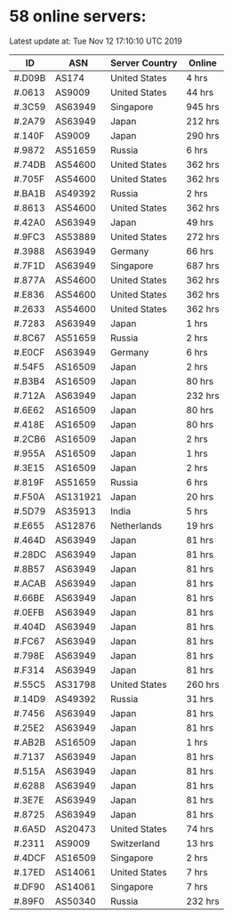 # 58 online servers:

Latest update at: Tue Nov 12 17:10:10 UTC 2019

| ID | ASN | Server Country | Online |
| -- | --- | -------------- | ------ |
| #.D09B | AS174 | United States | 4 hrs |
| #.0613 | AS9009 | United States | 44 hrs |
| #.3C59 | AS63949 | Singapore | 945 hrs |
| #.2A79 | AS63949 | Japan | 212 hrs |
| #.140F | AS9009 | Japan | 290 hrs |
| #.9872 | AS51659 | Russia | 6 hrs |
| #.74DB | AS54600 | United States | 362 hrs |
| #.705F | AS54600 | United States | 362 hrs |
| #.BA1B | AS49392 | Russia | 2 hrs |
| #.8613 | AS54600 | United States | 362 hrs |
| #.42A0 | AS63949 | Japan | 49 hrs |
| #.9FC3 | AS53889 | United States | 272 hrs |
| #.3988 | AS63949 | Germany | 66 hrs |
| #.7F1D | AS63949 | Singapore | 687 hrs |
| #.877A | AS54600 | United States | 362 hrs |
| #.E836 | AS54600 | United States | 362 hrs |
| #.2633 | AS54600 | United States | 362 hrs |
| #.7283 | AS63949 | Japan | 1 hrs |
| #.8C67 | AS51659 | Russia | 2 hrs |
| #.E0CF | AS63949 | Germany | 6 hrs |
| #.54F5 | AS16509 | Japan | 2 hrs |
| #.B3B4 | AS16509 | Japan | 80 hrs |
| #.712A | AS63949 | Japan | 232 hrs |
| #.6E62 | AS16509 | Japan | 80 hrs |
| #.418E | AS16509 | Japan | 80 hrs |
| #.2CB6 | AS16509 | Japan | 2 hrs |
| #.955A | AS16509 | Japan | 1 hrs |
| #.3E15 | AS16509 | Japan | 2 hrs |
| #.819F | AS51659 | Russia | 6 hrs |
| #.F50A | AS131921 | Japan | 20 hrs |
| #.5D79 | AS35913 | India | 5 hrs |
| #.E655 | AS12876 | Netherlands | 19 hrs |
| #.464D | AS63949 | Japan | 81 hrs |
| #.28DC | AS63949 | Japan | 81 hrs |
| #.8B57 | AS63949 | Japan | 81 hrs |
| #.ACAB | AS63949 | Japan | 81 hrs |
| #.66BE | AS63949 | Japan | 81 hrs |
| #.0EFB | AS63949 | Japan | 81 hrs |
| #.404D | AS63949 | Japan | 81 hrs |
| #.FC67 | AS63949 | Japan | 81 hrs |
| #.798E | AS63949 | Japan | 81 hrs |
| #.F314 | AS63949 | Japan | 81 hrs |
| #.55C5 | AS31798 | United States | 260 hrs |
| #.14D9 | AS49392 | Russia | 31 hrs |
| #.7456 | AS63949 | Japan | 81 hrs |
| #.25E2 | AS63949 | Japan | 81 hrs |
| #.AB2B | AS16509 | Japan | 1 hrs |
| #.7137 | AS63949 | Japan | 81 hrs |
| #.515A | AS63949 | Japan | 81 hrs |
| #.6288 | AS63949 | Japan | 81 hrs |
| #.3E7E | AS63949 | Japan | 81 hrs |
| #.8725 | AS63949 | Japan | 81 hrs |
| #.6A5D | AS20473 | United States | 74 hrs |
| #.2311 | AS9009 | Switzerland | 13 hrs |
| #.4DCF | AS16509 | Singapore | 2 hrs |
| #.17ED | AS14061 | United States | 7 hrs |
| #.DF90 | AS14061 | Singapore | 7 hrs |
| #.89F0 | AS50340 | Russia | 232 hrs |


